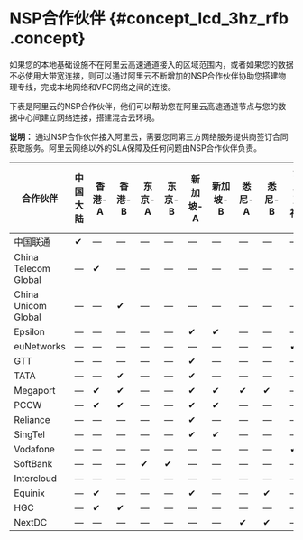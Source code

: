 # NSP合作伙伴 {#concept_lcd_3hz_rfb .concept}

如果您的本地基础设施不在阿里云高速通道接入的区域范围内，或者如果您的数据不必使用大带宽连接，则可以通过阿里云不断增加的NSP合作伙伴协助您搭建物理专线，完成本地网络和VPC网络之间的连接。

下表是阿里云的NSP合作伙伴，他们可以帮助您在阿里云高速通道节点与您的数据中心间建立网络连接，搭建混合云环境。

**说明：** 通过NSP合作伙伴接入阿里云，需要您同第三方网络服务提供商签订合同获取服务。阿里云网络以外的SLA保障及任何问题由NSP合作伙伴负责。

|合作伙伴|中国大陆|香港-A|香港-B|东京-A|东京-B|新加坡-A|新加坡-B|悉尼-A|悉尼-B|法兰克福-A|法兰克福-B|圣何塞-A|阿什本-A|迪拜-A|
|----|----|----|----|----|----|-----|-----|----|----|------|------|-----|-----|----|
|中国联通|✔|—|—|—|—|—|—|—|—|—|—|—|—|—|
|China Telecom Global|—|✔|—|—|—|—|—|—|—|—|✔|—|—|—|
|China Unicom Global|—|—|✔|—|—|—|—|—|—|—|—|—|—|—|
|Epsilon|—|—|—|—|—|✔|✔|—|—|—|—|—|✔|✔|
|euNetworks|—|—|—|—|—|—|—|—|—|✔|—|—|—|—|
|GTT|—|—|—|—|—|✔|—|—|—|—|—|—|—|—|
|TATA|—|—|✔|—|—|✔|—|—|—　|—|—|—|—|—|
|Megaport|—|✔|✔|—|—|✔|✔|✔|✔|—|—|✔|✔|—|
|PCCW|—|✔|✔|—|—|✔|✔|—|—|—|—|—|—|—|
|Reliance|—|—|—|—|—|✔|—　|—|—|—|—|—|—|—|
|SingTel|—|—|—|—|—|✔|✔|—|—|—|—|—|—|—|
|Vodafone|—|—|—|—|—|—|—|—|—|✔|—|—|—|—|
|SoftBank|—|—|—|✔|✔|—|—|—|—|—|—|—|—|—|
|Intercloud|—|—|—|—|—|—|—|—|—|—|✔|—|—|—|
|Equinix|—|✔|—|—|—|✔|—|—|✔|—|✔|✔|✔|—　|
|HGC|—|✔|✔|—|—|—|—|—|—|—|—|—|—|—|
|NextDC|—|—|—|—|—|—|—|✔|✔|—|—|—|—|—|

